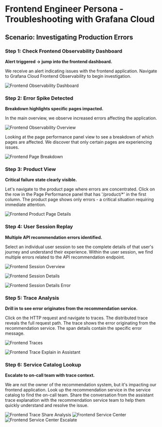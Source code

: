 # Frontend Engineer Persona - Troubleshooting with Grafana Cloud

## Scenario: Investigating Production Errors

### Step 1: Check Frontend Observability Dashboard
**Alert triggered → jump into the frontend dashboard.**

We receive an alert indicating issues with the frontend application. Navigate to Grafana Cloud Frontend Observability to begin investigation.

![Frontend Observability Dashboard](image_assets/frontend_observability_dashboard.png)

### Step 2: Error Spike Detected
**Breakdown highlights specific pages impacted.**

In the main overview, we observe increased errors affecting the application. 

![Frontend Observability Overview](image_assets/frontend_observability_overview.png)

Looking at the page performance panel view to see a breakdown of which pages are affected. We discover that only certain pages are experiencing issues.

![Frontend Page Breakdown](image_assets/frontend_page_breakdown.png)

### Step 3: Product View
**Critical failure state clearly visible.**

Let's navigate to the product page where errors are concentrated. Click on the row in the Page Performance panel that has '/product/*' in the first column. The product page shows only errors - a critical situation requiring immediate attention.

![Frontend Product Page Details](image_assets/frontend_product_page_details.png)

### Step 4: User Session Replay
**Multiple API recommendation errors identified.**

Select an individual user session to see the complete details of that user's journey and understand their experience. Within the user session, we find multiple errors related to the API recommendation endpoint.

![Frontend Session Overview](image_assets/frontend_session_overview.png)

![Frontend Session Details](image_assets/frontend_session_details.png)

![Frontend Session Details Error](image_assets/frontend_session_details_error.png)

### Step 5: Trace Analysis
**Drill in to see error originates from the recommendation service.**

Click on the HTTP request and navigate to traces. The distributed trace reveals the full request path. The trace shows the error originating from the recommendation service. The span details contain the specific error message.

![Frontend Traces](image_assets/frontend_traces.png)

![Frontend Trace Explain in Assistant](image_assets/frontend_trace_explain_in_assistant.png)

### Step 6: Service Catalog Lookup
**Escalate to on-call team with trace context.**

We are not the owner of the recommendation system, but it's impacting our frontend application. Look up the recommendation service in the service catalog to find the on-call team. Share the conversation from the assistant trace explanation with the recommendation service team to help them quickly understand and resolve the issue.

![Frontend Trace Share Analysis](image_assets/frontend_trace_share_analysis.png)
![Frontend Service Center](image_assets/frontend_service_center.png)
![Frontend Service Center Escalate](image_assets/frontend_service_center_escalate.png)
